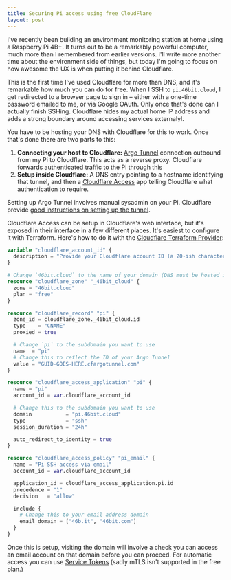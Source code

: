 ```yaml
---
title: Securing Pi access using free CloudFlare
layout: post
---
```


I've recently been building an environment monitoring station at home using a Raspberry Pi 4B+. It turns out to be a remarkably powerful computer, much more than I remembered from earlier versions. I'll write more another time about the environment side of things, but today I'm going to focus on how awesome the UX is when putting it behind Cloudflare.

This is the first time I've used Cloudflare for more than DNS, and it's remarkable how much you can do for free. When I SSH to `pi.46bit.cloud`, I get redirected to a browser page to sign in – either with a one-time password emailed to me, or via Google OAuth. Only once that's done can I actually finish SSHing. Cloudflare hides my actual home IP address and adds a strong boundary around accessing services externalyl.

You have to be hosting your DNS with Cloudflare for this to work. Once that's done there are two parts to this:

1. **Connecting your host to Cloudflare:** [Argo Tunnel](https://www.cloudflare.com/products/tunnel/) connection outbound from my Pi to Cloudflare. This acts as a reverse proxy. Cloudflare forwards authenticated traffic to the Pi through this
2. **Setup inside Cloudflare:** A DNS entry pointing to a hostname identifying that tunnel, and then a [Cloudflare Access](https://www.cloudflare.com/teams/access/) app telling Cloudflare what authentication to require.

Setting up Argo Tunnel involves manual sysadmin on your Pi. Cloudflare provide [good instructions on setting up the tunnel](https://developers.cloudflare.com/cloudflare-one/connections/connect-apps/install-and-setup/tunnel-guide).

Cloudflare Access can be setup in Cloudflare's web interface, but it's exposed in their interface in a few different places. It's easiest to configure it with Terraform. Here's how to do it with the [Cloudflare Terraform Provider](https://registry.terraform.io/providers/cloudflare/cloudflare/latest/docs):

```terraform
variable "cloudflare_account_id" {
  description = "Provide your Cloudflare account ID (a 20-ish character string)"
}

# Change `46bit.cloud` to the name of your domain (DNS must be hosted in free Cloudflare)
resource "cloudflare_zone" "_46bit_cloud" {
  zone = "46bit.cloud"
  plan = "free"
}

resource "cloudflare_record" "pi" {
  zone_id = cloudflare_zone._46bit_cloud.id
  type    = "CNAME"
  proxied = true

  # Change `pi` to the subdomain you want to use
  name  = "pi"
  # Change this to reflect the ID of your Argo Tunnel
  value = "GUID-GOES-HERE.cfargotunnel.com"
}

resource "cloudflare_access_application" "pi" {
  name = "pi"
  account_id = var.cloudflare_account_id

  # Change this to the subdomain you want to use
  domain           = "pi.46bit.cloud"
  type             = "ssh"
  session_duration = "24h"

  auto_redirect_to_identity = true
}

resource "cloudflare_access_policy" "pi_email" {
  name = "Pi SSH access via email"
  account_id = var.cloudflare_account_id

  application_id = cloudflare_access_application.pi.id
  precedence = "1"
  decision   = "allow"

  include {
    # Change this to your email address domain
    email_domain = ["46b.it", "46bit.com"]
  }
}

```

Once this is setup, visiting the domain will involve a check you can access an email account on that domain before you can proceed. For automatic access you can use [Service Tokens](https://registry.terraform.io/providers/cloudflare/cloudflare/latest/docs/resources/access_service_token) (sadly mTLS isn't supported in the free plan.)
